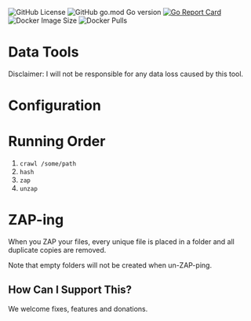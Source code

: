 ![GitHub License](https://img.shields.io/github/license/antfie/data-tools)
![GitHub go.mod Go version](https://img.shields.io/github/go-mod/go-version/antfie/data-tools)
[![Go Report Card](https://goreportcard.com/badge/github.com/antfie/data-tools)](https://goreportcard.com/report/github.com/antfie/data-tools)
![Docker Image Size](https://img.shields.io/docker/image-size/antfie/data-tools/latest)
![Docker Pulls](https://img.shields.io/docker/pulls/antfie/data-tools)

# Data Tools

Disclaimer: I will not be responsible for any data loss caused by this tool.

# Configuration

# Running Order

1. `crawl /some/path`
1. `hash`
1. `zap`
1. `unzap`

# ZAP-ing

When you ZAP your files, every unique file is placed in a folder and all duplicate copies are removed.

Note that empty folders will not be created when un-ZAP-ping.

## How Can I Support This?

We welcome fixes, features and donations.